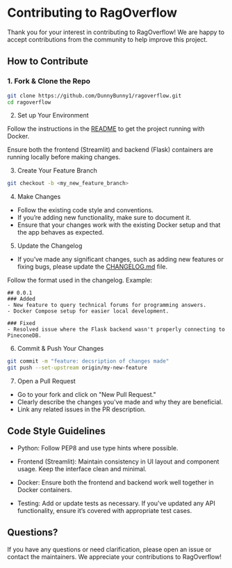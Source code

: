 # Contributing to RagOverflow

Thank you for your interest in contributing to RagOverflow! We are happy to accept contributions from the community to help improve this project.

## How to Contribute

### 1. Fork & Clone the Repo
```bash
git clone https://github.com/DunnyBunny1/ragoverflow.git
cd ragoverflow
```

2. Set up Your Environment

Follow the instructions in the [README](README.md) to get the project running with Docker.

Ensure both the frontend (Streamlit) and backend (Flask) containers are running locally before making changes.

3. Create Your Feature Branch

```bash
git checkout -b <my_new_feature_branch>
```

4. Make Changes
- Follow the existing code style and conventions.
- If you’re adding new functionality, make sure to document it.
- Ensure that your changes work with the existing Docker setup and that the app behaves as expected.

5. Update the Changelog

- If you’ve made any significant changes, such as adding new features or fixing bugs, please update the [CHANGELOG.md](CHANGELOG.md) file.

Follow the format used in the changelog. Example:
```
## 0.0.1
### Added
- New feature to query technical forums for programming answers.
- Docker Compose setup for easier local development.

### Fixed
- Resolved issue where the Flask backend wasn't properly connecting to PineconeDB.
```

6. Commit & Push Your Changes
```bash
git commit -m "feature: decsription of changes made" 
git push --set-upstream origin/my-new-feature
```
7. Open a Pull Request
- Go to your fork and click on "New Pull Request."
- Clearly describe the changes you've made and why they are beneficial.
- Link any related issues in the PR description.

## Code Style Guidelines

- Python: Follow PEP8 and use type hints where possible.

- Frontend (Streamlit): Maintain consistency in UI layout and component usage. Keep the interface clean and minimal.

- Docker: Ensure both the frontend and backend work well together in Docker containers.

- Testing: Add or update tests as necessary. If you've updated any API functionality, ensure it’s covered with appropriate test cases.

## Questions? 
If you have any questions or need clarification, please open an issue or contact the maintainers. We appreciate your contributions to RagOverflow!